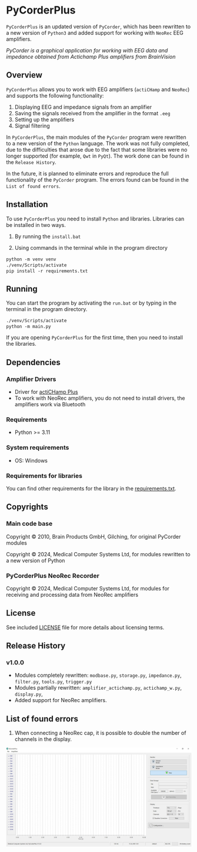 # PyCorderPlus

`PyCorderPlus` is an updated version of `PyCorder`, which has been rewritten to a new version of `Python3` and added support for working with `NeoRec` EEG amplifiers.

*PyCorder is a graphical application for working with EEG data and impedance obtained from Actichamp Plus amplifiers from BrainVision*
## Overview

`PyCorderPlus` allows you to work with EEG amplifiers (`actiCHamp` and `NeoRec`) and supports the following functionality:
1. Displaying EEG and impedance signals from an amplifier
2. Saving the signals received from the amplifier in the format `.eeg`
3. Setting up the amplifiers
4. Signal filtering

In `PyCorderPlus`, the main modules of the `PyCorder` program were rewritten to a new version of the `Python` language. 
The work was not fully completed, due to the difficulties that arose due to the fact that some libraries were no longer supported (for example, `Qwt` in `PyQt`).
The work done can be found in the `Release History`.

In the future, it is planned to eliminate errors and reproduce the full functionality of the `PyCorder` program.
The errors found can be found in the `List of found errors`.

## Installation

To use `PyCorderPlus` you need to install `Python` and libraries. Libraries can be installed in two ways.

 1. By running the `install.bat`

 2. Using commands in the terminal while in the program directory

```commandline
python -m venv venv
./venv/Scripts/activate
pip install -r requirements.txt
```

## Running

You can start the program by activating the `run.bat` or by typing in the terminal in the program directory.

```commandline
./venv/Scripts/activate
python -m main.py
```

If you are opening `PyCorderPlus` for the first time, then you need to install the libraries.



## Dependencies

### Amplifier Drivers

* Driver for [actiCHamp Plus](actiCHampDriver)
* To work with NeoRec amplifiers, you do not need to install drivers, the amplifiers work via Bluetooth


### Requirements
* Python >= 3.11

### System requirements
* OS: Windows

### Requirements for libraries
You can find other requirements for the library in the [requirements.txt](requirements.txt).

## Copyrights
### Main code base
Copyright © 2010, Brain Products GmbH, Gilching, for original PyCorder modules

Copyright © 2024, Medical Computer Systems Ltd, for modules rewritten to a new version of Python

### PyCorderPlus NeoRec Recorder
Copyright ©  2024, Medical Computer Systems Ltd, for modules for receiving and processing data from NeoRec amplifiers

## License
See included [LICENSE](LICENSE) file for more details about licensing terms.

## Release History
### v1.0.0
* Modules completely rewritten: `modbase.py`, `storage.py`, `impedance.py`, `filter.py`, `tools.py`, `trigger.py`
* Modules partially rewritten: `amplifier_actichamp.py`, `actichamp_w.py`, `display.py`, 
* Added support for NeoRec amplifiers.

## List of found errors
1. When connecting a NeoRec cap, it is possible to double the number of channels in the display.

![Error example](res/error_img.JPG)
